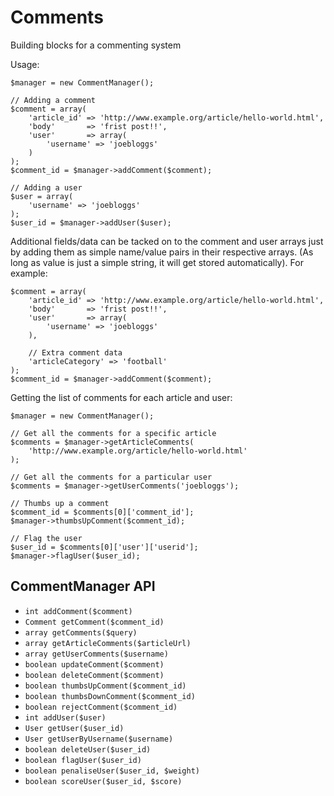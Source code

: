Comments
========

Building blocks for a commenting system

Usage:

	$manager = new CommentManager();

	// Adding a comment
	$comment = array(
		'article_id' => 'http://www.example.org/article/hello-world.html',
		'body'       => 'frist post!!',
		'user'       => array(
			'username' => 'joebloggs'
		)
	);
	$comment_id = $manager->addComment($comment);
	
	// Adding a user
	$user = array(
		'username' => 'joebloggs'
	);
	$user_id = $manager->addUser($user);
	
Additional fields/data can be tacked on to the comment and user arrays
just by adding them as simple name/value pairs in their respective
arrays. (As long as value is just a simple string, it will get stored
automatically). For example:

	$comment = array(
		'article_id' => 'http://www.example.org/article/hello-world.html',
		'body'       => 'frist post!!',
		'user'       => array(
			'username' => 'joebloggs'
		),
		
		// Extra comment data
		'articleCategory' => 'football'
	);
	$comment_id = $manager->addComment($comment);


Getting the list of comments for each article and user:

	$manager = new CommentManager();

	// Get all the comments for a specific article
	$comments = $manager->getArticleComments(
		'http://www.example.org/article/hello-world.html'
	);
	
	// Get all the comments for a particular user
	$comments = $manager->getUserComments('joebloggs');

	// Thumbs up a comment
	$comment_id = $comments[0]['comment_id'];
	$manager->thumbsUpComment($comment_id);

	// Flag the user
	$user_id = $comments[0]['user']['userid'];
	$manager->flagUser($user_id);



CommentManager API
------------------

* `int addComment($comment)`
* `Comment getComment($comment_id)`
* `array getComments($query)`
* `array getArticleComments($articleUrl)`
* `array getUserComments($username)`
* `boolean updateComment($comment)`
* `boolean deleteComment($comment)`
* `boolean thumbsUpComment($comment_id)`
* `boolean thumbsDownComment($comment_id)`
* `boolean rejectComment($comment_id)`
* `int addUser($user)`
* `User getUser($user_id)`
* `User getUserByUsername($username)`
* `boolean deleteUser($user_id)`
* `boolean flagUser($user_id)`
* `boolean penaliseUser($user_id, $weight)`
* `boolean scoreUser($user_id, $score)`




